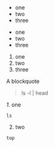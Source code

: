 
- one
- two
- three


* one
* two
* three


1. one
2. two
3. three


A blockquote

> ls -l | head



*1.* one
```
ls
```
2. two
```
top
```

